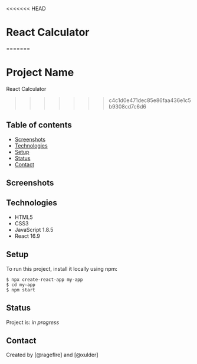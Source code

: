 <<<<<<< HEAD
# React Calculator
=======
# Project Name
React Calculator
>>>>>>> c4c1d0e471dec85e86faa436e1c5b9308cd7c6d6

## Table of contents
* [Screenshots](#screenshots)
* [Technologies](#technologies)
* [Setup](#setup)
* [Status](#status)
* [Contact](#contact)

## Screenshots

## Technologies
* HTML5
* CSS3
* JavaScript 1.8.5
* React 16.9

## Setup
To run this project, install it locally using npm:

```
$ npx create-react-app my-app
$ cd my-app
$ npm start
```

## Status
Project is: _in progress_

## Contact
Created by [@rageflre] and [@xulder]
